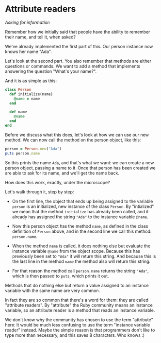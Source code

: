 # Attribute readers

*Asking for information*

Remember how we initially said that people have the ability to remember their
name, and tell it, when asked?

We've already implemented the first part of this. Our person instance now
knows her name "Ada".

Let's look at the second part. You also remember that methods are either
questions or commands. We want to add a method that implements answering
the question "What's your name?".

And it is as simple as this:

```ruby
class Person
  def initialize(name)
    @name = name
  end

  def name
    @name
  end
end
```

Before we discuss what this does, let's look at how we can use our new method.
We can now call the method on the person object, like this:

```ruby
person = Person.new("Ada")
puts person.name
```

So this prints the name `Ada`, and that's what we want: we can create a new
person object, passing a name to it. Once that person has been created we are
able to ask for its name, and we'll get the name back.

How does this work, exactly, under the microscope?

Let's walk through it, step by step:

* On the first line, the object that ends up being assigned to the variable
  `person` is an initialized, new instance of the class `Person`. By
  "intialized" we mean that the method `initialize` has already been called,
  and it already has assigned the string `"Ada"` to the instance variable
  `@name`.

* Now this person object has the method `name`, as defined in the class
  definition of `Person` above, and in the second line we call this method:
  `person.name`.

* When the method `name` is called, it does nothing else but evaluate the
  instance variable `@name` from the object scope. Because this has previously
  been set to `"Ada"` it will return this string. And because this is the last
  line in the method `name` the method also will return this string.

* For that reason the method call `person.name` returns the string `"Ada"`,
  which is then passed to `puts`, which prints it out.

Methods that do nothing else but return a value assigned to an instance
variable with the same name are very common.

In fact they are so common that there's a word for them: they are called
"attribute readers". By "attribute" the Ruby community means an instance
variable, so an attribute reader is a method that reads an instance variable.

We don't know why the community has chosen to use the term "attribute" here:
It would be much less confusing to use the term "instance variable reader"
instead. Maybe the simple reason is that programmers don't like to type more
than necessary, and this saves 8 characters. Who knows :)
